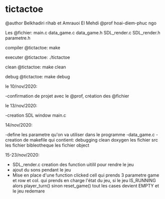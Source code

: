 # tictactoe

@author Belkhadiri rihab et Amrauoi El Mehdi
@prof hoai-diem-phuc ngo

Les @fichier:
main.c
data_game.c
data_game.h
SDL_render.c
SDL_render.h
parametre.h


compiler @tictactoe:
  make

executer @tictactoe:
  ./tictactoe

clean @tictactoe:
  make clean

debug @tictactoe:
  make debug


le 10/nov/2020:

-confirmation de projet avec le @prof, création des @fichier

le 13/nov/2020:

-creation SDL window main.c

14/nov/2020:

-define les parametre qu'on va utiliser dans le programme
-data_game.c
-creation de makefile
  qui contient:
    debugging
    clean
    doxygen
    les fichier src
    les fichier bibleotheque
    les fichier object


15-23/nov/2020:

- SDL_render.c creation des function uitilil pour rendre le jeu
- ajout du sons pendant le jeu
- Mise en place d'une function clicked cell qui prends 3 parametre game et row et col. qui prends en charge l'état du jeu, si le jeu IS_RUNNING alors player_turn() sinon reset_game() tout les cases devient EMPTY et le jeu redemare  
